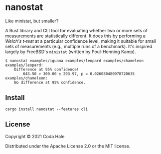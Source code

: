 # nanostat

Like ministat, but smaller?

A Rust library and CLI tool for evaluating whether two or more sets of measurements are statistically different. It does
this by performing a *Welch's t-test* at a particular confidence level, making it suitable for small sets of
measurements (e.g., multiple runs of a benchmark). It's inspired largely by FreeBSD's `ministat` (written by
Poul-Henning Kamp).

```
$ nanostat examples/iguana examples/leopard examples/chameleon 
examples/leopard:
	Difference at 95% confidence!
		643.50 > 300.00 ± 293.97, p = 0.026080480978720635
examples/chameleon:
	No difference at 95% confidence.
```

## Install

```
cargo install nanostat --features cli
```

## License

Copyright © 2021 Coda Hale

Distributed under the Apache License 2.0 or the MIT license.
